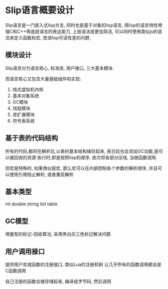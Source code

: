 Slip语言概要设计
===============


Slip语言是一门嵌入式lisp方言, 同时也是基于对象的lisp语言, 用lisp的语言特性增强C和C++等底层语言的表达能力, 上层语法层更加简洁, 可以同时使用类似js的语法来定义函数和宏, 改进lisp可读性差的问题.


## 模块设计

Slip语言分为语言核心, 标准库, 用户接口, 三大基本模块. 

而语言核心又包含大量基础组件和实现:

1. 栈式虚拟机内核
2. 基本对象系统
3. GC模块
4. 线程模块
5. 库扩展模块
6. 符号表系统


## 基于表的代码结构

所有的代码,都将在解析后,以表的基本结构储存起来, 表日后也会添加GC功能,是可以被回收的资源
执行时,即是按照lisp的顺序, 依次将各部分压栈, 当做函数调用.

但宏是特殊的, 如果类似是宏, 那么宏可以在内部控制各个参数的解析顺序, 并且可以使用引用阻止解析, 或者重启解析


## 基本类型

int double string list table 


## GC模型

增量型的标记-回收算法, 采用黑白灰三色标记解决问题


## 用户调用接口

提供用户宏或函数的注册接口, 类似Lua的注册机制
让几乎所有的函数调用都会是C函数调用

自己注册的函数会被存储起来, 编译成字节码, 然后调用


